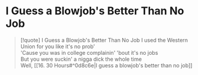 # I Guess a Blowjob's Better Than No Job

> [!quote] I Guess a Blowjob's Better Than No Job
I used the Western Union for you like it's no prob'  
'Cause you was in college complainin' 'bout it's no jobs  
But you were suckin' a nigga dick the whole time  
Well, [[16. 30 Hours#^0d8c6e|I guess a blowjob's better than no job]]
